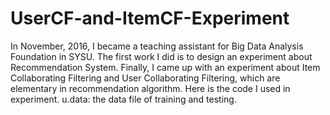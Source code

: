 # UserCF-and-ItemCF-Experiment

In November, 2016, I became a teaching assistant for Big Data Analysis Foundation in SYSU. The first work I did is to design an experiment about Recommendation System. Finally, I came up with an experiment about Item Collaborating Filtering and User Collaborating Filtering, which are elementary in recommendation algorithm. Here is the code I used in experiment.
u.data: the data file of training and testing.
